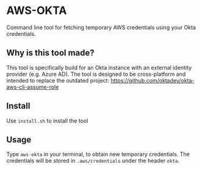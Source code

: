 # AWS-OKTA

Command line tool for fetching temporary AWS credentials using your Okta credentials.

## Why is this tool made?
This tool is specifically build for an Okta instance with an external identity provider (e.g. Azure AD). 
The tool is designed to be cross-platform and intended to replace the outdated project:
https://github.com/oktadev/okta-aws-cli-assume-role

## Install
Use ```install.sh``` to install the tool

## Usage
Type ```aws-okta``` in your terminal, to obtain new temporary credentials. The credentials will be stored in ```.aws/credentials``` under the header ```okta```.
